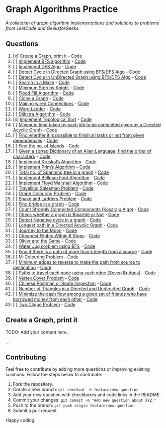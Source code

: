 # Graph Algorithms Practice

<i>A collection of graph algorithm implementations and solutions to problems from LeetCode and GeeksforGeeks. </i>

## Questions

1. [x] [Create a Graph, print it](#create-a-graph-print-it) - [Code](#)
2. [ ] [Implement BFS algorithm](#implement-bfs-algorithm) - [Code](#)
3. [ ] [Implement DFS Algo](#implement-dfs-algo) - [Code](#)
4. [ ] [Detect Cycle in Directed Graph using BFS/DFS Algo](#detect-cycle-in-directed-graph-using-bfsdfs-algo) - [Code](#)
5. [ ] [Detect Cycle in UnDirected Graph using BFS/DFS Algo](#detect-cycle-in-undirected-graph-using-bfsdfs-algo) - [Code](#)
6. [ ] [Search in a Maze](#search-in-a-maze) - [Code](#)
7. [ ] [Minimum Step by Knight](#minimum-step-by-knight) - [Code](#)
8. [ ] [Flood Fill Algorithm](#flood-fill-algorithm) - [Code](#)
9. [ ] [Clone a Graph](#clone-a-graph) - [Code](#)
10. [ ] [Making wired Connections](#making-wired-connections) - [Code](#)
11. [ ] [Word Ladder](#word-ladder) - [Code](#)
12. [ ] [Dijkstra Algorithm](#dijkstra-algorithm) - [Code](#)
13. [x] [Implement Topological Sort](#implement-topological-sort) - [Code](/TopologicalSort.cpp)
14. [ ] [Minimum time taken by each job to be completed given by a Directed Acyclic Graph](#minimum-time-taken-by-each-job-to-be-completed-given-by-a-directed-acyclic-graph) - [Code](#)
15. [ ] [Find whether it is possible to finish all tasks or not from given dependencies](#find-whether-it-is-possible-to-finish-all-tasks-or-not-from-given-dependencies) - [Code](#)
16. [ ] [Find the no. of Islands](#find-the-no-of-islands) - [Code](#)
17. [ ] [Given a sorted Dictionary of an Alien Language, find the order of characters](#given-a-sorted-dictionary-of-an-alien-language-find-order-of-characters) - [Code](#)
18. [ ] [Implement Kruskal’s Algorithm](#implement-kruskals-algorithm) - [Code](#)
19. [ ] [Implement Prim’s Algorithm](#implement-prims-algorithm) - [Code](#)
20. [ ] [Total no. of Spanning tree in a graph](#total-no-of-spanning-tree-in-a-graph) - [Code](#)
21. [ ] [Implement Bellman Ford Algorithm](#implement-bellman-ford-algorithm) - [Code](#)
22. [ ] [Implement Floyd Warshall Algorithm](#implement-floyd-warshall-algorithm) - [Code](#)
23. [ ] [Travelling Salesman Problem](#travelling-salesman-problem) - [Code](#)
24. [ ] [Graph Colouring Problem](#graph-colouring-problem) - [Code](#)
25. [ ] [Snake and Ladders Problem](#snake-and-ladders-problem) - [Code](#)
26. [ ] [Find bridge in a graph](#find-bridge-in-a-graph) - [Code](#)
27. [ ] [Count Strongly Connected Components (Kosaraju Algo)](#count-strongly-connected-components-kosaraju-algo) - [Code](#)
28. [ ] [Check whether a graph is Bipartite or Not](#check-whether-a-graph-is-bipartite-or-not) - [Code](#)
29. [ ] [Detect Negative cycle in a graph](#detect-negative-cycle-in-a-graph) - [Code](#)
30. [ ] [Longest path in a Directed Acyclic Graph](#longest-path-in-a-directed-acyclic-graph) - [Code](#)
31. [ ] [Journey to the Moon](#journey-to-the-moon) - [Code](#)
32. [ ] [Cheapest Flights Within K Stops](#cheapest-flights-within-k-stops) - [Code](#)
33. [ ] [Oliver and the Game](#oliver-and-the-game) - [Code](#)
34. [ ] [Water Jug problem using BFS](#water-jug-problem-using-bfs) - [Code](#)
35. [ ] [Find if there is a path of more than k length from a source](#find-if-there-is-a-path-of-more-than-k-length-from-a-source) - [Code](#)
36. [ ] [M-Colouring Problem](#m-colouring-problem) - [Code](#)
37. [ ] [Minimum edges to reverse to make the path from source to destination](#minimum-edges-to-reverse-to-make-the-path-from-source-to-destination) - [Code](#)
38. [ ] [Paths to travel each node using each edge (Seven Bridges)](#paths-to-travel-each-node-using-each-edge-seven-bridges) - [Code](#)
39. [ ] [Vertex Cover Problem](#vertex-cover-problem) - [Code](#)
40. [ ] [Chinese Postman or Route Inspection](#chinese-postman-or-route-inspection) - [Code](#)
41. [ ] [Number of Triangles in a Directed and Undirected Graph](#number-of-triangles-in-a-directed-and-undirected-graph) - [Code](#)
42. [ ] [Minimize the cash flow among a given set of friends who have borrowed money from each other](#minimize-the-cash-flow-among-a-given-set-of-friends-who-have-borrowed-money-from-each-other) - [Code](#)
43. [ ] [Two Clique Problem](#two-clique-problem) - [Code](#)

## Create a Graph, print it

TODO: Add your content here.

...

## Contributing

Feel free to contribute by adding more questions or improving existing solutions. Follow the steps below to contribute:

1. Fork the repository.
2. Create a new branch: `git checkout -b feature/new-question`.
3. Add your new question with checkboxes and code links in the README.
4. Commit your changes: `git commit -m "Add new question about XYZ."`
5. Push to the branch: `git push origin feature/new-question`.
6. Submit a pull request.

Happy coding!
